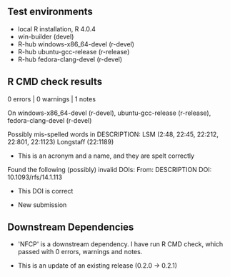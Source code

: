 ## Test environments
* local R installation, R 4.0.4
* win-builder (devel)
* R-hub windows-x86_64-devel (r-devel)
* R-hub ubuntu-gcc-release (r-release)
* R-hub fedora-clang-devel (r-devel)

## R CMD check results

0 errors | 0 warnings | 1 notes

On windows-x86_64-devel (r-devel), ubuntu-gcc-release (r-release), fedora-clang-devel (r-devel)
  
   Possibly mis-spelled words in DESCRIPTION:
   LSM (2:48, 22:45, 22:212, 22:801, 22:1123)
   Longstaff (22:1189)
  
 * This is an acronym and a name, and they are spelt correctly

  Found the following (possibly) invalid DOIs:
      From: DESCRIPTION
    DOI: 10.1093/rfs/14.1.113

 * This DOI is correct

* New submission

## Downstream Dependencies

* 'NFCP' is a downstream dependency. I have run R CMD check, which passed with 0 errors, warnings and notes.

* This is an update of an existing release (0.2.0 -> 0.2.1)
